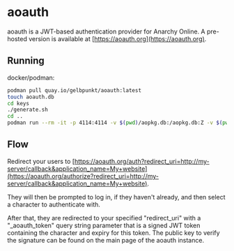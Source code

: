 # aoauth

aoauth is a JWT-based authentication provider for Anarchy Online. A pre-hosted version is available at [https://aoauth.org](https://aoauth.org).

## Running

docker/podman:

```bash
podman pull quay.io/gelbpunkt/aoauth:latest
touch aoauth.db
cd keys
./generate.sh
cd ..
podman run --rm -it -p 4114:4114 -v $(pwd)/aopkg.db:/aopkg.db:Z -v $(pwd)/keys:/keys:Z -e BOT_USERNAME="abc" -e BOT_PASSWORD="def" -e BOT_PASSWORD="ghi" quay.io/gelbpunkt/aoauth:latest
```

## Flow

Redirect your users to [https://aoauth.org/auth?redirect_uri=http://my-server/callback&application_name=My+website](https://aoauth.org/authorize?redirect_uri=http://my-server/callback&application_name=My+website).

They will then be prompted to log in, if they haven't already, and then select a character to authenticate with.

After that, they are redirected to your specified "redirect_uri" with a "_aoauth_token" query string parameter that is a signed JWT token containing the character and expiry for this token. The public key to verify the signature can be found on the main page of the aoauth instance.
